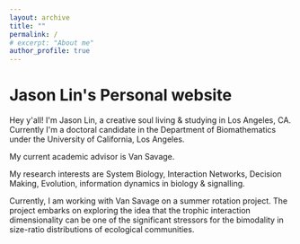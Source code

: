 ```yaml
---
layout: archive
title: ""
permalink: /
# excerpt: "About me"
author_profile: true
---
```


Jason Lin's Personal website
====

Hey y'all! I'm Jason Lin, a creative soul living & studying in Los Angeles, CA. Currently I'm a doctoral candidate in the Department of Biomathematics under the University of California, Los Angeles.

My current academic advisor is Van Savage.

My research interests are System Biology, Interaction Networks, Decision Making, Evolution, information dynamics in biology & signalling.

Currently, I am working with Van Savage on a summer rotation project. The project embarks on exploring the idea that the trophic interaction dimensionality can be one of the significant stressors for the bimodality in size-ratio distributions of ecological communities.
